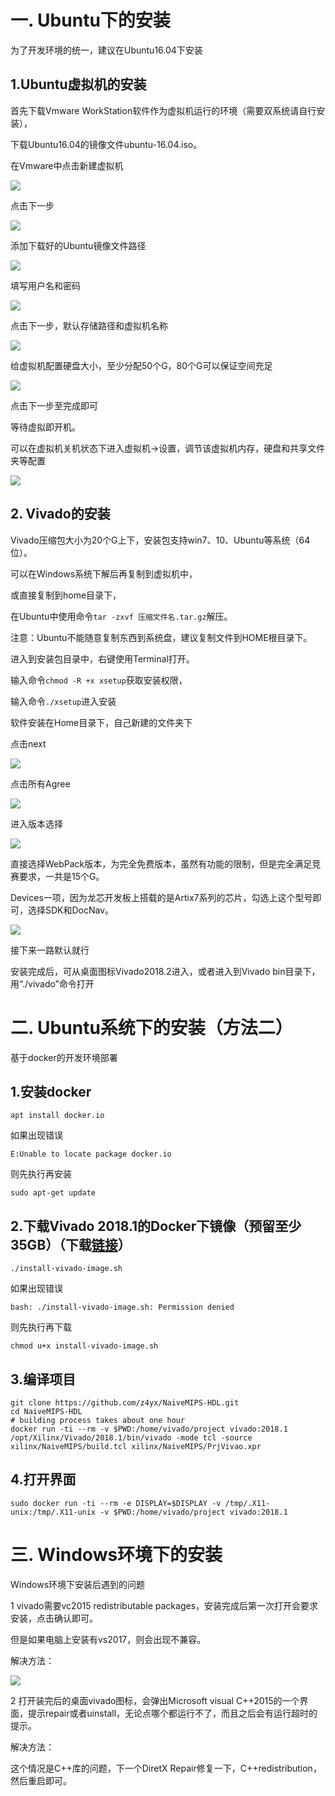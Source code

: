 

# 一. Ubuntu下的安装

为了开发环境的统一，建议在Ubuntu16.04下安装

## 1.Ubuntu虚拟机的安装

首先下载Vmware WorkStation软件作为虚拟机运行的环境（需要双系统请自行安装），

下载Ubuntu16.04的镜像文件ubuntu-16.04.iso。

在Vmware中点击新建虚拟机

![](/assets/xu1.png)

点击下一步

![](/assets/xu2.png)

添加下载好的Ubuntu镜像文件路径

![](/assets/xu3.png)

填写用户名和密码

![](/assets/xu4.png)

点击下一步，默认存储路径和虚拟机名称

![](/assets/xu5.png)

给虚拟机配置硬盘大小，至少分配50个G，80个G可以保证空间充足

![](/assets/xu6.png)

点击下一步至完成即可

等待虚拟即开机。

可以在虚拟机关机状态下进入虚拟机-&gt;设置，调节该虚拟机内存，硬盘和共享文件夹等配置

![](/assets/xu8.png)

## 2. Vivado的安装

Vivado压缩包大小为20个G上下，安装包支持win7、10、Ubuntu等系统（64位）。

可以在Windows系统下解后再复制到虚拟机中，

或直接复制到home目录下，

在Ubuntu中使用命令`tar -zxvf 压缩文件名.tar.gz`解压。

注意：Ubuntu不能随意复制东西到系统盘，建议复制文件到HOME根目录下。

进入到安装包目录中，右键使用Terminal打开。

输入命令`chmod -R +x xsetup`获取安装权限，

输入命令`./xsetup`进入安装

软件安装在Home目录下，自己新建的文件夹下

点击next

![](/assets/import.png)

点击所有Agree

![](/assets/import1.png)

进入版本选择

![](/assets/import2.png)

直接选择WebPack版本，为完全免费版本，虽然有功能的限制，但是完全满足竞赛要求，一共是15个G。

Devices一项，因为龙芯开发板上搭载的是Artix7系列的芯片，勾选上这个型号即可，选择SDK和DocNav。

![](/assets/import4.png)

接下来一路默认就行

安装完成后，可从桌面图标Vivado2018.2进入，或者进入到Vivado bin目录下，用“./vivado”命令打开

# 二. Ubuntu系统下的安装（方法二）

基于docker的开发环境部署

## 1.安装docker

```
apt install docker.io
```

如果出现错误

```
E:Unable to locate package docker.io
```

则先执行再安装

```
sudo apt-get update
```

## 2.下载Vivado 2018.1的Docker下镜像（预留至少35GB）（下载[链接](https://github.com/z4yx/NaiveMIPS-HDL/install-vivado-image.sh)）

```
./install-vivado-image.sh
```

如果出现错误

```
bash: ./install-vivado-image.sh: Permission denied
```

则先执行再下载

```
chmod u+x install-vivado-image.sh
```

## 3.编译项目

```
git clone https://github.com/z4yx/NaiveMIPS-HDL.git
cd NaiveMIPS-HDL
# building process takes about one hour
docker run -ti --rm -v $PWD:/home/vivado/project vivado:2018.1 /opt/Xilinx/Vivado/2018.1/bin/vivado -mode tcl -source xilinx/NaiveMIPS/build.tcl xilinx/NaiveMIPS/PrjVivao.xpr
```

## 4.打开界面

```
sudo docker run -ti --rm -e DISPLAY=$DISPLAY -v /tmp/.X11-unix:/tmp/.X11-unix -v $PWD:/home/vivado/project vivado:2018.1
```

# 三. Windows环境下的安装



Windows环境下安装后遇到的问题

1 vivado需要vc2015 redistributable packages，安装完成后第一次打开会要求安装，点击确认即可。

但是如果电脑上安装有vs2017，则会出现不兼容。

解决方法：

![](blob:https://legacy.gitbook.com/374732a4-551b-496a-bb24-dd2be9ed39df)

2 打开装完后的桌面vivado图标，会弹出Microsoft visual C++2015的一个界面，提示repair或者uinstall，无论点哪个都运行不了，而且之后会有运行超时的提示。

解决方法：

这个情况是C++库的问题，下一个DiretX Repair修复一下，C++redistribution，然后重启即可。



